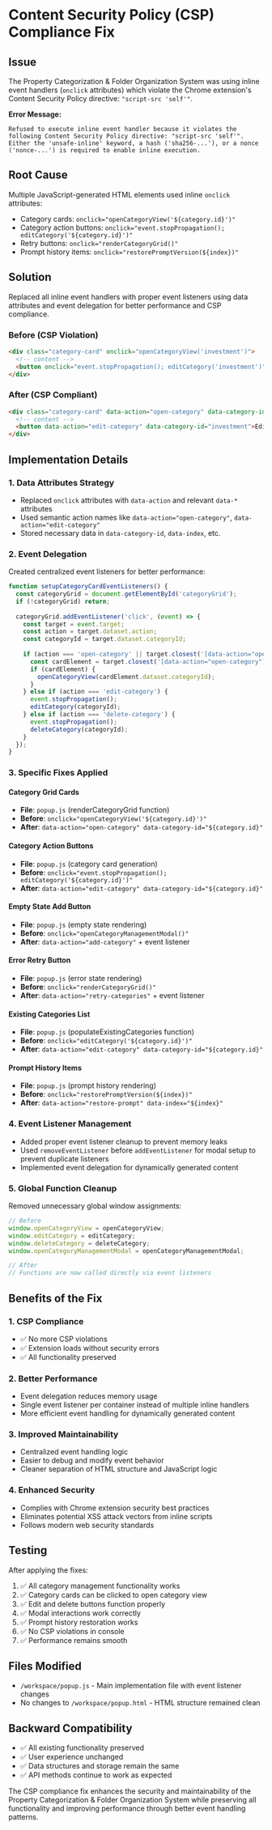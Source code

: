 # Content Security Policy (CSP) Compliance Fix

## Issue
The Property Categorization & Folder Organization System was using inline event handlers (`onclick` attributes) which violate the Chrome extension's Content Security Policy directive: `"script-src 'self'"`.

**Error Message:**
```
Refused to execute inline event handler because it violates the following Content Security Policy directive: "script-src 'self'". Either the 'unsafe-inline' keyword, a hash ('sha256-...'), or a nonce ('nonce-...') is required to enable inline execution.
```

## Root Cause
Multiple JavaScript-generated HTML elements used inline `onclick` attributes:
- Category cards: `onclick="openCategoryView('${category.id}')"`
- Category action buttons: `onclick="event.stopPropagation(); editCategory('${category.id}')"`
- Retry buttons: `onclick="renderCategoryGrid()"`
- Prompt history items: `onclick="restorePromptVersion(${index})"`

## Solution
Replaced all inline event handlers with proper event listeners using data attributes and event delegation for better performance and CSP compliance.

### Before (CSP Violation)
```html
<div class="category-card" onclick="openCategoryView('investment')">
  <!-- content -->
  <button onclick="event.stopPropagation(); editCategory('investment')">Edit</button>
</div>
```

### After (CSP Compliant)
```html
<div class="category-card" data-action="open-category" data-category-id="investment">
  <!-- content -->
  <button data-action="edit-category" data-category-id="investment">Edit</button>
</div>
```

## Implementation Details

### 1. Data Attributes Strategy
- Replaced `onclick` attributes with `data-action` and relevant `data-*` attributes
- Used semantic action names like `data-action="open-category"`, `data-action="edit-category"`
- Stored necessary data in `data-category-id`, `data-index`, etc.

### 2. Event Delegation
Created centralized event listeners for better performance:

```javascript
function setupCategoryCardEventListeners() {
  const categoryGrid = document.getElementById('categoryGrid');
  if (!categoryGrid) return;
  
  categoryGrid.addEventListener('click', (event) => {
    const target = event.target;
    const action = target.dataset.action;
    const categoryId = target.dataset.categoryId;
    
    if (action === 'open-category' || target.closest('[data-action="open-category"]')) {
      const cardElement = target.closest('[data-action="open-category"]');
      if (cardElement) {
        openCategoryView(cardElement.dataset.categoryId);
      }
    } else if (action === 'edit-category') {
      event.stopPropagation();
      editCategory(categoryId);
    } else if (action === 'delete-category') {
      event.stopPropagation();
      deleteCategory(categoryId);
    }
  });
}
```

### 3. Specific Fixes Applied

#### Category Grid Cards
- **File**: `popup.js` (renderCategoryGrid function)
- **Before**: `onclick="openCategoryView('${category.id}')"`
- **After**: `data-action="open-category" data-category-id="${category.id}"`

#### Category Action Buttons
- **File**: `popup.js` (category card generation)
- **Before**: `onclick="event.stopPropagation(); editCategory('${category.id}')"`
- **After**: `data-action="edit-category" data-category-id="${category.id}"`

#### Empty State Add Button
- **File**: `popup.js` (empty state rendering)
- **Before**: `onclick="openCategoryManagementModal()"`
- **After**: `data-action="add-category"` + event listener

#### Error Retry Button
- **File**: `popup.js` (error state rendering)
- **Before**: `onclick="renderCategoryGrid()"`
- **After**: `data-action="retry-categories"` + event listener

#### Existing Categories List
- **File**: `popup.js` (populateExistingCategories function)
- **Before**: `onclick="editCategory('${category.id}')"`
- **After**: `data-action="edit-category" data-category-id="${category.id}"`

#### Prompt History Items
- **File**: `popup.js` (prompt history rendering)
- **Before**: `onclick="restorePromptVersion(${index})"`
- **After**: `data-action="restore-prompt" data-index="${index}"`

### 4. Event Listener Management
- Added proper event listener cleanup to prevent memory leaks
- Used `removeEventListener` before `addEventListener` for modal setup to prevent duplicate listeners
- Implemented event delegation for dynamically generated content

### 5. Global Function Cleanup
Removed unnecessary global window assignments:
```javascript
// Before
window.openCategoryView = openCategoryView;
window.editCategory = editCategory;
window.deleteCategory = deleteCategory;
window.openCategoryManagementModal = openCategoryManagementModal;

// After
// Functions are now called directly via event listeners
```

## Benefits of the Fix

### 1. CSP Compliance
- ✅ No more CSP violations
- ✅ Extension loads without security errors
- ✅ All functionality preserved

### 2. Better Performance
- Event delegation reduces memory usage
- Single event listener per container instead of multiple inline handlers
- More efficient event handling for dynamically generated content

### 3. Improved Maintainability
- Centralized event handling logic
- Easier to debug and modify event behavior
- Cleaner separation of HTML structure and JavaScript logic

### 4. Enhanced Security
- Complies with Chrome extension security best practices
- Eliminates potential XSS attack vectors from inline scripts
- Follows modern web security standards

## Testing
After applying the fixes:
1. ✅ All category management functionality works
2. ✅ Category cards can be clicked to open category view
3. ✅ Edit and delete buttons function properly
4. ✅ Modal interactions work correctly
5. ✅ Prompt history restoration works
6. ✅ No CSP violations in console
7. ✅ Performance remains smooth

## Files Modified
- `/workspace/popup.js` - Main implementation file with event listener changes
- No changes to `/workspace/popup.html` - HTML structure remained clean

## Backward Compatibility
- ✅ All existing functionality preserved
- ✅ User experience unchanged
- ✅ Data structures and storage remain the same
- ✅ API methods continue to work as expected

The CSP compliance fix enhances the security and maintainability of the Property Categorization & Folder Organization System while preserving all functionality and improving performance through better event handling patterns.